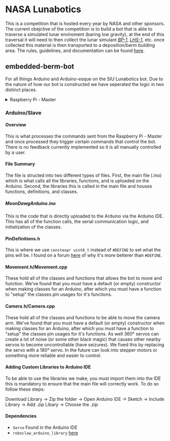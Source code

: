 # NASA Lunabotics

This is a competition that is hosted every year by NASA and other sponsors. The current obejctive of the competition is to build a bot that is able to traverse a simulated lunar enviroment (baring low gravity), at the end of this traversal it will need to then collect the lunar simulant *[BP-1](https://ares.jsc.nasa.gov/projects/simulants/bp-1.html)*, *[LHS-1](https://spaceresourcetech.com/products/lhs-1-lunar-highlands-simulant)*, etc. once collected this material is then transported to a deposition/berm building area. The rules, guidelines, and documentation can be found [here](https://www.nasa.gov/learning-resources/lunabotics-challenge/).

## embedded-berm-bot

For all things Arduino and Arduino-esque on the SIU Lunabotics bot. 
Due to the nature of how our bot is constructed we have seperated the logic in two distinct places. 
<details>
  <summary>Raspberry Pi - Master</summary>
  
  This will control the Arduino and tells it what to do along with communicating to the user. There is a more detailed description of how it works [here](https://github.com/SIU-Robotics/moondawg-ros). All that needs to be known for the Arduino side is that it will send data over Serial which is then parsed into usable bits for us to send to `commandProccessing` that will call specific functions and give it the data needed.
  
</details>

### Arduino/Slave

#### Overview
  
This is what processes the commands sent from the Raspberry Pi - Master and once processed they trigger certain commands that control the bot. There is no feedback currently implemented so it is all manually controlled by a user. 

#### File Summary

The file is structed into two different types of files. First, the main file (.ino) which is what calls all the libraries, functions, and is uploaded on the Arduino. Second, the libraries this is called in the main file and houses functions, definitions, and classes.

##### MoonDawgArduino.ino

This is the code that is directly uploaded to the Arduino via the Arduino IDE. This has all of the function calls, the serial communication logic, and initialization of the classes.

#### PinDefinitions.h

This is where we use `constexpr uint8_t` instead of `#DEFINE` to set what the pins will be. I found on a forum [here](https://stackoverflow.com/questions/42388077/when-should-i-prefer-constexpr-variables-over-macros/42388687#42388687) of why it's more betterer than `#DEFINE`.

#### Movement.h/Movement.cpp

These hold all of the classes and functions that allows the bot to move and function. We've found that you must have a default (or empty) constructor when making classes for an Arduino, after which you must have a function to "setup" the classes pin usages for it's functions. 

#### Camera.h/Camera.cpp

These hold all of the classes and functions to be able to move the camera arm. We've found that you must have a default (or empty) constructor when making classes for an Arduino, after which you must have a function to "setup" the classes pin usages for it's functions. As well 360&deg; servos can create a lot of noise (or some other black magic) that causes other nearby servos to become uncontrollable (have seizures). We fixed this by replacing the servo with a 180&deg; servo. In the future can look into stepper motors or something more reliable and easier to control.

#### Adding Custom Libraries to Arduino IDE

To be able to use the libraries we make, you must import them into the IDE this is mandatory to ensure that the main file will correctly work. To do so follow these steps:

Download Library -> Zip the folder -> Open Arduino IDE -> Sketch -> Include Library -> Add .zip Libary -> Choose the .zip

#### Dependencies

- `Servo` Found in the Arduino IDE
- `roboclaw_arduino_library` [here](https://github.com/basicmicro/roboclaw_arduino_library)
